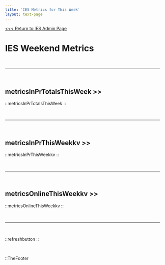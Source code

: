 ```yaml
---
title: 'IES Metrics for This Week'
layout: text-page
---
```

[<<< Return to IES Admin Page](/iesadmin)
<div class="topgrid">
<div>
<h1> IES Weekend Metrics </h1>
<br>
</div>
</div>

---
<br>

## metricsInPrTotalsThisWeek >>

::metricsInPrTotalsThisWeek
::

<br>

---

<br>

## metricsInPrThisWeekkv >>

::metricsInPrThisWeekkv
::

<br>  

---

<br>


## metricsOnlineThisWeekkv >>

::metricsOnlineThisWeekkv
::

<br>

---

<br>

::refreshbutton
::

<br>

::TheFooter